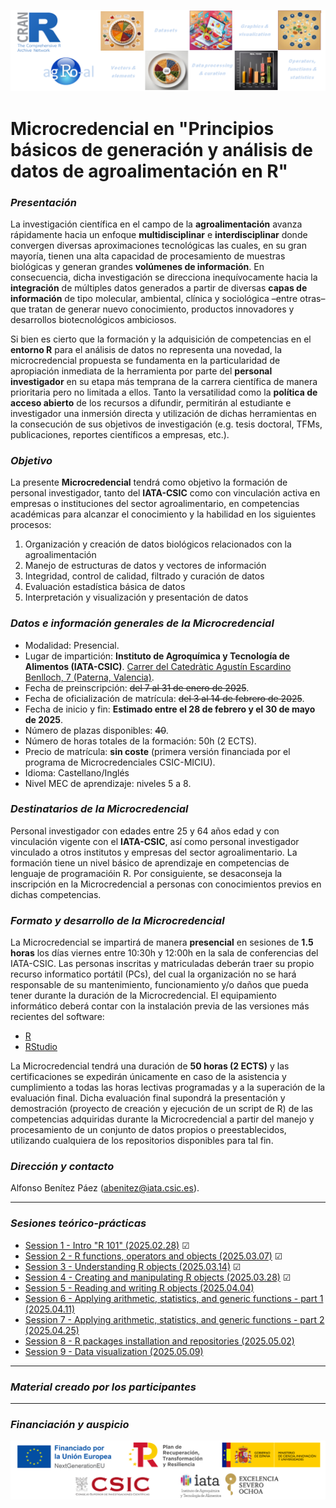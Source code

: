 ![](agroal_banner.png "agRoalMC banner")

# Microcredencial en "Principios básicos de generación y análisis de datos de agroalimentación en R"

### *Presentación*

La investigación científica en el campo de la **agroalimentación** avanza rápidamente hacia un enfoque **multidisciplinar** e **interdisciplinar** donde convergen diversas aproximaciones tecnológicas las cuales, en su gran mayoría, tienen una alta capacidad de procesamiento de muestras biológicas y generan grandes **volúmenes de información**. En consecuencia, dicha investigación se direcciona inequívocamente hacia la **integración** de múltiples datos generados a partir de diversas **capas de información** de tipo molecular, ambiental, clínica y sociológica –entre otras– que tratan de generar nuevo conocimiento, productos innovadores y desarrollos biotecnológicos ambiciosos.

Si bien es cierto que la formación y la adquisición de competencias en el **entorno R** para el análisis de datos no representa una novedad, la microcredencial propuesta se fundamenta en la particularidad de apropiación inmediata de la herramienta por parte del **personal investigador** en su etapa más temprana de la carrera científica de manera prioritaria pero no limitada a ellos. Tanto la versatilidad como la **política de acceso abierto** de los recursos a difundir, permitirán al estudiante e investigador una inmersión directa y utilización de dichas herramientas en la consecución de sus objetivos de investigación (e.g. tesis doctoral, TFMs, publicaciones, reportes científicos a empresas, etc.). 

### *Objetivo*

La presente **Microcredencial** tendrá como objetivo la formación de personal investigador, tanto del **IATA-CSIC** como con vinculación activa en empresas o instituciones del sector agroalimentario, en competencias académicas para  alcanzar el conocimiento y la habilidad en los siguientes procesos:

<!-- unordered lists -->
1. Organización y creación de datos biológicos relacionados con la agroalimentación
2. Manejo de estructuras de datos y vectores de información
3. Integridad, control de calidad, filtrado y curación de datos
4. Evaluación estadística básica de datos
5. Interpretación y visualización y presentación de datos

### *Datos e información generales de la Microcredencial*

<!-- unordered lists -->
* Modalidad: Presencial.
* Lugar de impartición: **Instituto de Agroquímica y Tecnología de Alimentos (IATA-CSIC)**. [Carrer del Catedràtic Agustín Escardino Benlloch, 7 (Paterna, Valencia)](https://g.co/kgs/LRrDs2k).
* Fecha de preinscripción: ~~del 7 al 31 de enero de 2025~~.
* Fecha de oficialización de matrícula: ~~del 3 al 14 de febrero de 2025~~.
* Fecha de inicio y fin: **Estimado entre el 28 de febrero y el 30 de mayo de 2025**.
* Número de plazas disponibles: ~~40~~.
* Número de horas totales de la formación: 50h (2 ECTS).
* Precio de matrícula: **sin coste** (primera versión financiada por el programa de Microcredenciales CSIC-MICIU).
* Idioma: Castellano/Inglés
* Nivel MEC de aprendizaje: niveles 5 a 8.

### *Destinatarios de la Microcredencial*

Personal investigador con edades entre 25 y  64 años edad y con vinculación vigente con el **IATA-CSIC**, así como personal investigador vinculado a otros institutos y empresas del sector agroalimentario. La formación tiene un nivel básico de aprendizaje en competencias de lenguaje de programacióin R. Por consiguiente, se desaconseja la inscripción en la Microcredencial a personas con conocimientos previos en dichas competencias.

### *Formato y desarrollo de la Microcredencial*

La Microcredencial se impartirá de manera **presencial** en sesiones de **1.5 horas** los días viernes entre 10:30h y 12:00h en la sala de conferencias del IATA-CSIC. Las personas inscritas y matriculadas deberán traer su propio recurso informatico portátil (PCs), del cual la organización no se hará responsable de su mantenimiento, funcionamiento y/o daños que pueda tener durante la duración de la Microcredencial. El equipamiento informático deberá contar con la instalación previa de las versiones más recientes del software:

<!-- unordered lists -->
* [R](https://cran.r-project.org/)
* [RStudio](https://posit.co/download/rstudio-desktop/)

La Microcredencial tendrá una duración de **50 horas (2 ECTS)** y las certificaciones se expedirán únicamente en caso de la asistencia y cumplimiento a todas las horas lectivas programadas y a la superación de la evaluación final. Dicha evaluación final supondrá la presentación y demostración (proyecto de creación y ejecución de un script de R) de las competencias adquiridas durante la Microcredencial a partir del manejo y procesamiento de un conjunto de datos propios o preestablecidos, utilizando cualquiera de los repositorios disponibles para tal fin.

### *Dirección y contacto*

Alfonso Benítez Páez (abenitez@iata.csic.es).

---

### *Sesiones teórico-prácticas*

<!-- unordered lists -->
* [Session 1 - Intro "R 101" (2025.02.28)](session1.html)   &#9745;
* [Session 2 - R functions, operators and objects (2025.03.07)](session2.html)   &#9745; 
* [Session 3 - Understanding R objects (2025.03.14)](session3.html)   &#9745;
* [Session 4 - Creating and manipulating R objects (2025.03.28)](session4.html)   &#9745;
* [Session 5 - Reading and writing R objects (2025.04.04)](https://agro-al.github.io)
* [Session 6 - Applying arithmetic, statistics, and generic functions - part 1 (2025.04.11)](https://agro-al.github.io)
* [Session 7 - Applying arithmetic, statistics, and generic functions - part 2 (2025.04.25)](https://agro-al.github.io)
* [Session 8 - R packages installation and repositories (2025.05.02)](https://agro-al.github.io)
* [Session 9 - Data visualization (2025.05.09)](https://agro-al.github.io)


---

### *Material creado por los participantes*


---

### *Financiación y auspicio*
![](agroal_support.png "agRoalMC support")
